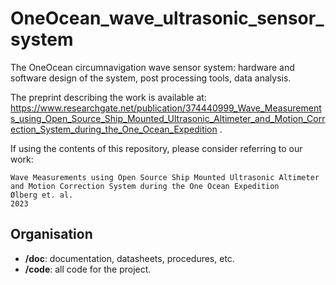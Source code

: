 # OneOcean_wave_ultrasonic_sensor_system

The OneOcean circumnavigation wave sensor system: hardware and software design of the system, post processing tools, data analysis.

The preprint describing the work is available at: https://www.researchgate.net/publication/374440999_Wave_Measurements_using_Open_Source_Ship_Mounted_Ultrasonic_Altimeter_and_Motion_Correction_System_during_the_One_Ocean_Expedition .

If using the contents of this repository, please consider referring to our work:

```
Wave Measurements using Open Source Ship Mounted Ultrasonic Altimeter and Motion Correction System during the One Ocean Expedition
Ølberg et. al.
2023
```

## Organisation

- **/doc**: documentation, datasheets, procedures, etc.
- **/code**: all code for the project.

